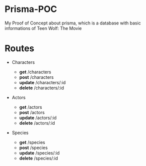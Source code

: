 # Prisma-POC

My Proof of Concept about prisma, which is a database with basic informations of Teen Wolf: The Movie

# Routes
- Characters
    - **get** /characters
    - **post** /characters
    - **update** /characters/:id
    - **delete** /characters/:id

- Actors
    - **get** /actors
    - **post** /actors
    - **update** /actors/:id
    - **delete** /actors/:id
    
- Species
    - **get** /species
    - **post** /species
    - **update** /species/:id
    - **delete** /species/:id
